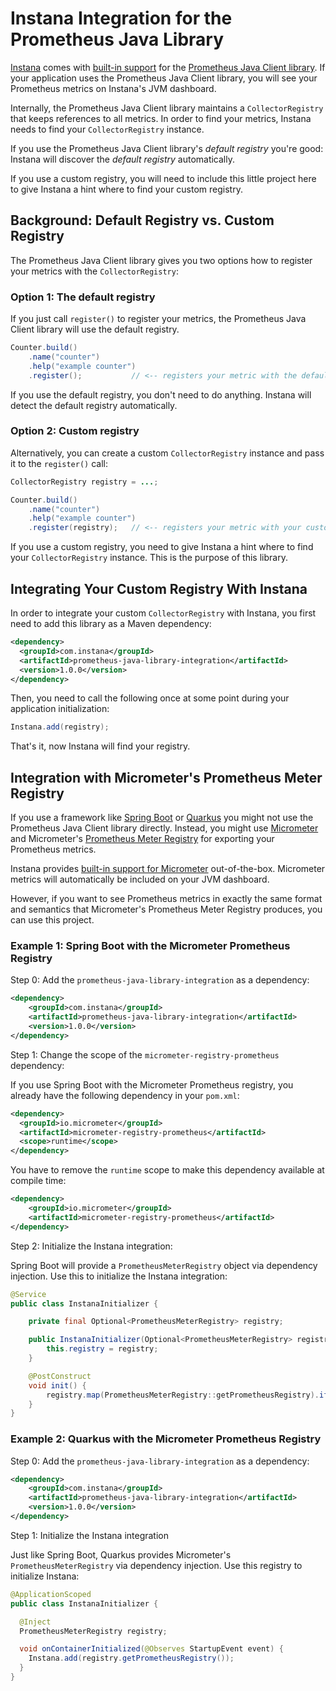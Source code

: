 Instana Integration for the Prometheus Java Library
===================================================

[Instana](https://instana.com) comes with [built-in support](https://www.instana.com/docs/) for the [Prometheus Java Client library](https://github.com/prometheus/client_java).
If your application uses the Prometheus Java Client library, you will see your Prometheus metrics on Instana's JVM dashboard.

Internally, the Prometheus Java Client library maintains a `CollectorRegistry` that keeps references to all metrics.
In order to find your metrics, Instana needs to find your `CollectorRegistry` instance.

If you use the Prometheus Java Client library's *default registry* you're good: Instana will discover the *default registry* automatically.

If you use a custom registry, you will need to include this little project here to give Instana a hint where to find your custom registry.

Background: Default Registry vs. Custom Registry
------------------------------------------------

The Prometheus Java Client library gives you two options how to register your metrics with the `CollectorRegistry`:

### Option 1: The default registry

If you just call `register()` to register your metrics, the Prometheus Java Client library will use the default registry.

```java
Counter.build()
    .name("counter")
    .help("example counter")
    .register();           // <-- registers your metric with the default CollectorRegistry
```

If you use the default registry, you don't need to do anything. Instana will detect the default registry automatically.

### Option 2: Custom registry

Alternatively, you can create a custom `CollectorRegistry` instance and pass it to the `register()` call:

```java
CollectorRegistry registry = ...;

Counter.build()
    .name("counter")
    .help("example counter")
    .register(registry);   // <-- registers your metric with your custom CollectorRegistry
```

If you use a custom registry, you need to give Instana a hint where to find your `CollectorRegistry` instance. This is the purpose of this library.

Integrating Your Custom Registry With Instana
---------------------------------------------

In order to integrate your custom `CollectorRegistry` with Instana, you first need to add this library as a Maven dependency:

```xml
<dependency>
  <groupId>com.instana</groupId>
  <artifactId>prometheus-java-library-integration</artifactId>
  <version>1.0.0</version>
</dependency>
```

Then, you need to call the following once at some point during your application initialization:

```java
Instana.add(registry);
```

That's it, now Instana will find your registry.

Integration with Micrometer's Prometheus Meter Registry
-------------------------------------------------------

If you use a framework like [Spring Boot](https://spring.io/projects/spring-boot) or [Quarkus](https://quarkus.io/) you might not use the Prometheus Java Client library directly.
Instead, you might use [Micrometer](https://micrometer.io) and Micrometer's [Prometheus Meter Registry](https://micrometer.io/docs/registry/prometheus) for exporting your Prometheus metrics.

Instana provides [built-in support for Micrometer](https://www.instana.com/docs/ecosystem/micrometer/) out-of-the-box. Micrometer metrics will automatically be included on your JVM dashboard.

However, if you want to see Prometheus metrics in exactly the same format and semantics that Micrometer's Prometheus Meter Registry produces, you can use this project.

### Example 1: Spring Boot with the Micrometer Prometheus Registry

Step 0: Add the `prometheus-java-library-integration` as a dependency:

```xml
<dependency>
    <groupId>com.instana</groupId>
    <artifactId>prometheus-java-library-integration</artifactId>
    <version>1.0.0</version>
</dependency>
```

Step 1: Change the scope of the `micrometer-registry-prometheus` dependency:

If you use Spring Boot with the Micrometer Prometheus registry, you already have the following dependency in your `pom.xml`:

```xml
<dependency>
  <groupId>io.micrometer</groupId>
  <artifactId>micrometer-registry-prometheus</artifactId>
  <scope>runtime</scope>
</dependency>
```

You have to remove the `runtime` scope to make this dependency available at compile time:

```xml
<dependency>
    <groupId>io.micrometer</groupId>
    <artifactId>micrometer-registry-prometheus</artifactId>
</dependency>
```

Step 2: Initialize the Instana integration:

Spring Boot will provide a `PrometheusMeterRegistry` object via dependency injection. Use this to initialize the Instana integration:

```java
@Service
public class InstanaInitializer {

    private final Optional<PrometheusMeterRegistry> registry;

    public InstanaInitializer(Optional<PrometheusMeterRegistry> registry) {
        this.registry = registry;
    }

    @PostConstruct
    void init() {
        registry.map(PrometheusMeterRegistry::getPrometheusRegistry).ifPresent(Instana::add);
    }
}
```

### Example 2: Quarkus with the Micrometer Prometheus Registry

Step 0: Add the `prometheus-java-library-integration` as a dependency:

```xml
<dependency>
    <groupId>com.instana</groupId>
    <artifactId>prometheus-java-library-integration</artifactId>
    <version>1.0.0</version>
</dependency>
```

Step 1: Initialize the Instana integration

Just like Spring Boot, Quarkus provides Micrometer's `PrometheusMeterRegistry` via dependency injection.
Use this registry to initialize Instana:

```java
@ApplicationScoped
public class InstanaInitializer {

  @Inject
  PrometheusMeterRegistry registry;

  void onContainerInitialized(@Observes StartupEvent event) {
    Instana.add(registry.getPrometheusRegistry());
  }
}
```